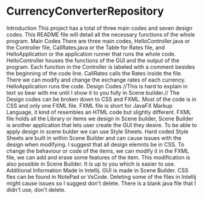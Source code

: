 # CurrencyConverterRepository
Introduction
  This project has a total of three main codes and seven design codes. This README file will detail all the necessary functions of the whole program.
Main Codes
  There are three main codes, HelloController.java or the Controller file, CallRates.java or the Table for Rates file, and HelloApplication or the application runner that runs the whole code.
  HelloController houses the functions of the GUI and the output of the program. Each function in the Controller is labeled with a comment besides the beginning of the code line.
  CallRates calls the Rates inside the file. There we can modify and change the exchange rates of each currency.
  HelloApplication runs the code.
Design Codes
  //This is hard to explain in text so bear with me until I show it to you fully in Scene builder.//
  The Design codes can be broken down to CSS and FXML. Most of the code is in CSS and only one FXML file. FXML file is short for JavaFX Markup Language, it kind of resembles an HTML code but slightly different.
  FXML file holds all the Library or items we design in Scene builder, Scene Builder is another application that lets user create the GUI they desire.
  To be able to apply design in scene bulder we can use Style Sheets. Hard coded Style Sheets are built in within Scene Builder and can cause issues with the design when modifying. I suggest that all design elemnts be in CSS.
  To change the behaviour or code of the items, we can modify it in the FXML file, we can add and erase some features of the item. This modification is also possible in Scene Builder. It is up to you which is easier to use.
Additional Information
  Made in Intellij.
  GUI is made in Scene Builder.
  CSS fles can be found in NotePad or VsCode.
  Deleting some of the files in Intellij might cause issues so I suggest don't delete.
  There is a blank java file that I didn't use, don't delete.
